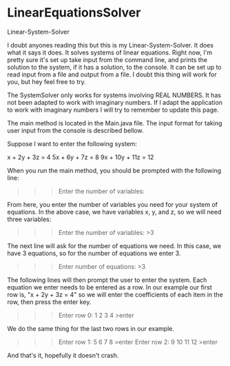 # LinearEquationsSolver
Linear-System-Solver

I doubt anyones reading this but this is my Linear-System-Solver. It does what it says it does. It solves systems of linear equations. Right now,
I'm pretty sure it's set up take input from the command line, and prints the solution to the system, if it has a solution, to the console. It can be 
set up to read input from a file and output from a file. I doubt this thing will work for you, but hey feel free to try.

The SystemSolver only works for systems involving REAL NUMBERS. It has not been adapted to work with imaginary numbers. If I adapt the application to
work with imaginary numbers I will try to remember to update this page.

The main method is located in the Main.java file. The input format for taking user input from the console is described bellow.

Suppose I want to enter the following system: 

x + 2y + 3z = 4
5x + 6y + 7z = 8
9x + 10y + 11z = 12

When you run the main method, you should be prompted with the following line:

>>> Enter the number of variables: 

From here, you enter the number of variables you need for your system of equations. In the above case, we have variables x, y, and z, so we will need three 
variables:

>>> Enter the number of variables: >3

The next line will ask for the number of equations we need. In this case, we have 3 equations, so for the number of equations we enter 3.

>>> Enter number of equations: >3

The following lines will then prompt the user to enter the system. Each equation we enter needs to be entered as a row. In our example our first row 
is, "x + 2y + 3z = 4" so we will enter the coefficients of each item in the row, then press the enter key.

>>> Enter row 0: 1 2 3 4 >enter

We do the same thing for the last two rows in our example.

>>> Enter row 1: 5 6 7 8 >enter
>>> Enter row 2: 9 10 11 12 >enter

And that's it, hopefully it doesn't crash.


